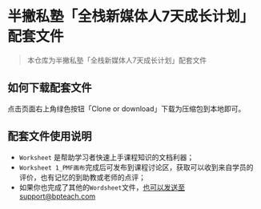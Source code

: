 # 半撇私塾「全栈新媒体人7天成长计划」配套文件

>  本仓库为半撇私塾「全栈新媒体人7天成长计划」配套文件

## 如何下载配套文件

点击页面右上角绿色按钮「Clone or download」下载为压缩包到本地即可。

## 配套文件使用说明

- `Worksheet` 是帮助学习者快速上手课程知识的文档利器；
- `Worksheet 1_PMF画布`完成后可发布到课程讨论区，获取可以收到来自学员的评价，也有记忆的到助教或老师的点评；
- 如果你也完成了其他的`Wordsheet`文件，也可以发送至support@bpteach.com

